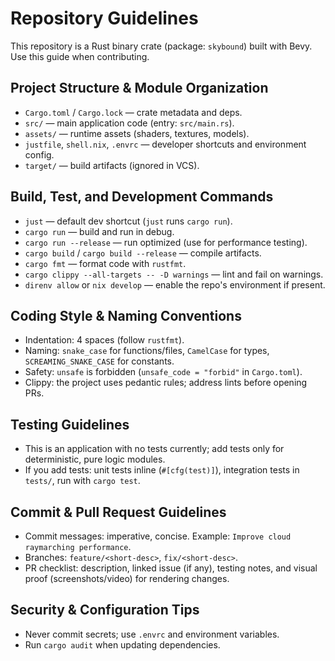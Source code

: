 # Repository Guidelines

This repository is a Rust binary crate (package: `skybound`) built with Bevy. Use this guide when contributing.

## Project Structure & Module Organization
- `Cargo.toml` / `Cargo.lock` — crate metadata and deps.
- `src/` — main application code (entry: `src/main.rs`).
- `assets/` — runtime assets (shaders, textures, models).
- `justfile`, `shell.nix`, `.envrc` — developer shortcuts and environment config.
- `target/` — build artifacts (ignored in VCS).

## Build, Test, and Development Commands
- `just` — default dev shortcut (`just` runs `cargo run`).
- `cargo run` — build and run in debug.
- `cargo run --release` — run optimized (use for performance testing).
- `cargo build` / `cargo build --release` — compile artifacts.
- `cargo fmt` — format code with `rustfmt`.
- `cargo clippy --all-targets -- -D warnings` — lint and fail on warnings.
- `direnv allow` or `nix develop` — enable the repo's environment if present.

## Coding Style & Naming Conventions
- Indentation: 4 spaces (follow `rustfmt`).
- Naming: `snake_case` for functions/files, `CamelCase` for types, `SCREAMING_SNAKE_CASE` for constants.
- Safety: `unsafe` is forbidden (`unsafe_code = "forbid"` in `Cargo.toml`).
- Clippy: the project uses pedantic rules; address lints before opening PRs.

## Testing Guidelines
- This is an application with no tests currently; add tests only for deterministic, pure logic modules.
- If you add tests: unit tests inline (`#[cfg(test)]`), integration tests in `tests/`, run with `cargo test`.

## Commit & Pull Request Guidelines
- Commit messages: imperative, concise. Example: `Improve cloud raymarching performance`.
- Branches: `feature/<short-desc>`, `fix/<short-desc>`.
- PR checklist: description, linked issue (if any), testing notes, and visual proof (screenshots/video) for rendering changes.

## Security & Configuration Tips
- Never commit secrets; use `.envrc` and environment variables.
- Run `cargo audit` when updating dependencies.
